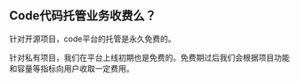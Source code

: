 ## Code代码托管业务收费么？

针对开源项目，code平台的托管是永久免费的。


针对私有项目，我们在平台上线初期也是免费的。免费期过后我们会根据项目功能和容量等指标向用户收取一定费用。


